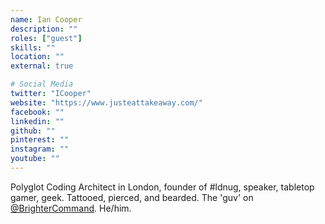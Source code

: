 ```yaml
---
name: Ian Cooper
description: ""
roles: ["guest"]
skills: ""
location: ""
external: true

# Social Media
twitter: "ICooper"
website: "https://www.justeattakeaway.com/"
facebook: ""
linkedin: ""
github: ""
pinterest: ""
instagram: ""
youtube: ""
---
```

<!-- markdownlint-disable MD041-->
Polyglot Coding Architect in London, founder of #ldnug, speaker, tabletop gamer, geek. Tattooed, pierced, and bearded. The 'guv' on [@BrighterCommand](https://twitter.com/BrighterCommand). He/him.
<!--more-->
